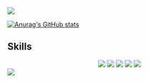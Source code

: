 <!--
**leejs0823/leejs0823** is a ✨ _special_ ✨ repository because its `README.md` (this file) appears on your GitHub profile.

Here are some ideas to get you started:

- 🔭 I’m currently working on ...
- 🌱 I’m currently learning ...
- 👯 I’m looking to collaborate on ...
- 🤔 I’m looking for help with ...
- 💬 Ask me about ...
- 📫 How to reach me: ...
- 😄 Pronouns: ...
- ⚡ Fun fact: ...
-->
<img src="https://capsule-render.vercel.app/api?type=waving&color=DBD3FB&height=150&section=header&text=Jungsun" />

[![Anurag's GitHub stats](https://github-readme-stats.vercel.app/api?username=leejs0823)](https://github.com/anuraghazra/github-readme-stats)

## Skills
<center>
<span>
<img src="https://img.shields.io/badge/React-61DAFB?style=for-the-badge&logo=react&logoColor=white"/>
<img src="https://img.shields.io/badge/Next.js-000000?style=for-the-badge&logo=nextdotjs&logoColor=white"/>
<img src="https://img.shields.io/badge/JavaScript-F7DF1E?style=for-the-badge&logo=javascript&logoColor=black"/>
<img src="https://img.shields.io/badge/TypeScript-3178C6E?style=for-the-badge&logo=typescript&logoColor=white"/>
<img src="https://img.shields.io/badge/django-092E20?style=for-the-badge&logo=django&logoColor=white"/>
</span> 
</center>

<img src="https://capsule-render.vercel.app/api?type=waving&color=DBD3FB&height=150&section=footer" />
